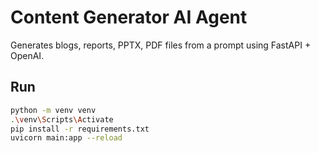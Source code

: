 # Content Generator AI Agent

Generates blogs, reports, PPTX, PDF files from a prompt using FastAPI + OpenAI.

## Run

```bash
python -m venv venv
.\venv\Scripts\Activate
pip install -r requirements.txt
uvicorn main:app --reload
